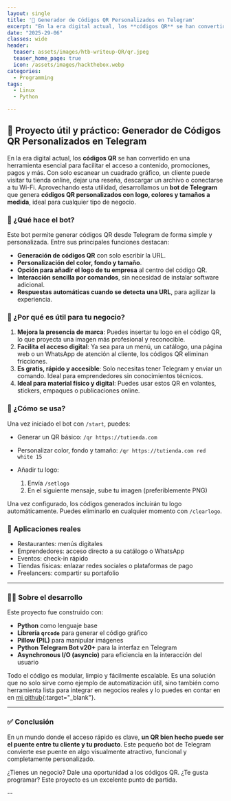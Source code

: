 ```yaml
---
layout: single
title: '🧠 Generador de Códigos QR Personalizados en Telegram'
excerpt: "En la era digital actual, los **códigos QR** se han convertido en una herramienta esencial para facilitar el acceso a contenido, promociones, pagos y más. Con solo escanear un cuadrado gráfico, un cliente puede visitar tu tienda online, dejar una reseña, descargar un archivo o conectarse a tu Wi-Fi. Aprovechando esta utilidad, desarrollamos un **bot de Telegram** que genera **códigos QR personalizados con logo, colores y tamaños a medida**, ideal para cualquier tipo de negocio."
date: "2025-29-06"
classes: wide
header:
  teaser: assets/images/htb-writeup-QR/qr.jpeg
  teaser_home_page: true
  icon: /assets/images/hackthebox.webp
categories:
  - Programming
tags:  
  - Linux
  - Python

---
```


## 🧠 Proyecto útil y práctico: Generador de Códigos QR Personalizados en Telegram

En la era digital actual, los **códigos QR** se han convertido en una herramienta esencial para facilitar el acceso a contenido, promociones, pagos y más. Con solo escanear un cuadrado gráfico, un cliente puede visitar tu tienda online, dejar una reseña, descargar un archivo o conectarse a tu Wi-Fi. Aprovechando esta utilidad, desarrollamos un **bot de Telegram** que genera **códigos QR personalizados con logo, colores y tamaños a medida**, ideal para cualquier tipo de negocio.

### 🤖 ¿Qué hace el bot?

Este bot permite generar códigos QR desde Telegram de forma simple y personalizada. Entre sus principales funciones destacan:

* **Generación de códigos QR** con solo escribir la URL.
* **Personalización del color, fondo y tamaño**.
* **Opción para añadir el logo de tu empresa** al centro del código QR.
* **Interacción sencilla por comandos**, sin necesidad de instalar software adicional.
* **Respuestas automáticas cuando se detecta una URL**, para agilizar la experiencia.

### 🚀 ¿Por qué es útil para tu negocio?

1. **Mejora la presencia de marca**: Puedes insertar tu logo en el código QR, lo que proyecta una imagen más profesional y reconocible.
2. **Facilita el acceso digital**: Ya sea para un menú, un catálogo, una página web o un WhatsApp de atención al cliente, los códigos QR eliminan fricciones.
3. **Es gratis, rápido y accesible**: Solo necesitas tener Telegram y enviar un comando. Ideal para emprendedores sin conocimientos técnicos.
4. **Ideal para material físico y digital**: Puedes usar estos QR en volantes, stickers, empaques o publicaciones online.

### 🔧 ¿Cómo se usa?

Una vez iniciado el bot con `/start`, puedes:

* Generar un QR básico:
  `/qr https://tutienda.com`

* Personalizar color, fondo y tamaño:
  `/qr https://tutienda.com red white 15`

* Añadir tu logo:

  1. Envía `/setlogo`
  2. En el siguiente mensaje, sube tu imagen (preferiblemente PNG)

Una vez configurado, los códigos generados incluirán tu logo automáticamente.
Puedes eliminarlo en cualquier momento con `/clearlogo`.

### 📌 Aplicaciones reales

* Restaurantes: menús digitales
* Emprendedores: acceso directo a su catálogo o WhatsApp
* Eventos: check-in rápido
* Tiendas físicas: enlazar redes sociales o plataformas de pago
* Freelancers: compartir su portafolio

---

### 🧑‍💻 Sobre el desarrollo

Este proyecto fue construido con:

* **Python** como lenguaje base
* **Librería `qrcode`** para generar el código gráfico
* **Pillow (PIL)** para manipular imágenes
* **Python Telegram Bot v20+** para la interfaz en Telegram
* **Asynchronous I/O (asyncio)** para eficiencia en la interacción del usuario

Todo el código es modular, limpio y fácilmente escalable. Es una solución que no solo sirve como ejemplo de automatización útil, sino también como herramienta lista para integrar en negocios reales y lo puedes en contar en en [mi github](https://github.com/davidsosaolea/Generador-de-C-digos-QR-Personalizados-en-Telegram/tree/main){:target="_blank"}.

---

### ✅ Conclusión

En un mundo donde el acceso rápido es clave, **un QR bien hecho puede ser el puente entre tu cliente y tu producto**. Este pequeño bot de Telegram convierte ese puente en algo visualmente atractivo, funcional y completamente personalizado.

¿Tienes un negocio? Dale una oportunidad a los códigos QR.
¿Te gusta programar? Este proyecto es un excelente punto de partida.

--

